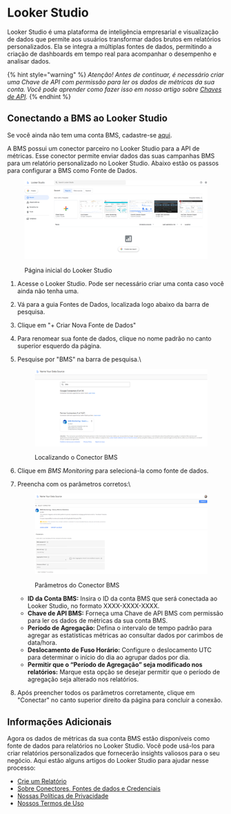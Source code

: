 # Looker  Studio

Looker Studio é uma plataforma de inteligência empresarial e visualização de dados que permite aos usuários transformar dados brutos em relatórios personalizados. Ela se integra a múltiplas fontes de dados, permitindo a criação de dashboards em tempo real para acompanhar o desempenho e analisar dados.

{% hint style="warning" %}
_Atenção! Antes de continuar, é necessário criar uma Chave de API com permissão para ler os dados de métricas da sua conta. Você pode aprender como fazer isso em nosso artigo sobre_ [_Chaves de API_](../product-documentation/identity-access-management-iam/api-keys.md)_._
{% endhint %}

## Conectando a BMS ao Looker Studio <a href="#connecting-bms-with-looker-studio" id="connecting-bms-with-looker-studio"></a>

Se você ainda não tem uma conta BMS, cadastre-se [aqui](https://console.bluems.com/#signUp).

A BMS possui um conector parceiro no Looker Studio para a API de métricas. Esse conector permite enviar dados das suas campanhas BMS para um relatório personalizado no Looker Studio. Abaixo estão os passos para configurar a BMS como Fonte de Dados.

<figure><img src="../.gitbook/assets/image (1110).png" alt=""><figcaption><p>Página inicial do Looker Studio</p></figcaption></figure>

1. Acesse o Looker Studio. Pode ser necessário criar uma conta caso você ainda não tenha uma.
2. Vá para a guia Fontes de Dados, localizada logo abaixo da barra de pesquisa.
3. Clique em "+ Criar Nova Fonte de Dados"
4. Para renomear sua fonte de dados, clique no nome padrão no canto superior esquerdo da página.
5.  Pesquise por "BMS" na barra de pesquisa.\


    <figure><img src="../.gitbook/assets/image (1111).png" alt=""><figcaption><p>Localizando o Conector BMS</p></figcaption></figure>


6. Clique em _BMS Monitoring_ para selecioná-la como fonte de dados.
7.  Preencha com os parâmetros corretos:\


    <figure><img src="../.gitbook/assets/image (1112).png" alt=""><figcaption><p>Parâmetros do Conector BMS</p></figcaption></figure>



    * **ID da Conta BMS:** Insira o ID da conta BMS que será conectada ao Looker Studio, no formato XXXX-XXXX-XXXX.
    * **Chave de API BMS:** Forneça uma Chave de API BMS com permissão para ler os dados de métricas da sua conta BMS.
    * **Período de Agregação:** Defina o intervalo de tempo padrão para agregar as estatísticas métricas ao consultar dados por carimbos de data/hora.
    * **Deslocamento de Fuso Horário:** Configure o deslocamento UTC para determinar o início do dia ao agrupar dados por dia.
    * **Permitir que o “Período de Agregação” seja modificado nos relatórios:** Marque esta opção se desejar permitir que o período de agregação seja alterado nos relatórios.
8. Após preencher todos os parâmetros corretamente, clique em "Conectar" no canto superior direito da página para concluir a conexão.

## Informações Adicionais <a href="#additional-information" id="additional-information"></a>

Agora os dados de métricas da sua conta BMS estão disponíveis como fonte de dados para relatórios no Looker Studio. Você pode usá-los para criar relatórios personalizados que fornecerão insights valiosos para o seu negócio. Aqui estão alguns artigos do Looker Studio para ajudar nesse processo:

* [Crie um Relatório](https://cloud.google.com/looker/docs/studio/create-a-report?hl=pt-br)
* [Sobre Conectores, Fontes de dados e Credenciais](https://cloud.google.com/looker/docs/studio/about-connectors-data-sources-and-credentials?hl=pt-br)
* [Nossas Políticas de Privacidade](https://bluems.com/privacy.html)
* [Nossos Termos de Uso](https://console.bluems.com/assets/docs/signup-terms-and-conditions-20240404.pdf)
